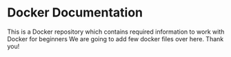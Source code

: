 # Docker Documentation

This is a Docker repository which contains required information to work with Docker for beginners 
We are going to add few docker files over here. Thank you!
